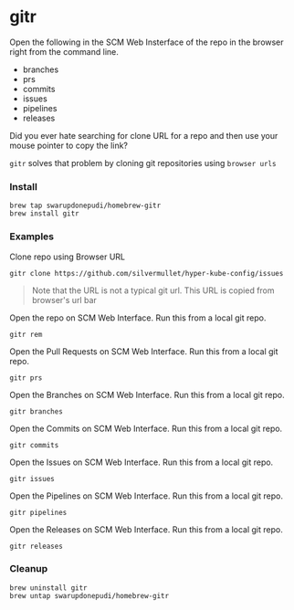 # gitr

Open the following in the SCM Web Insterface of the repo in the browser right from the command line.

* branches
* prs
* commits
* issues
* pipelines
* releases

Did you ever hate searching for clone URL for a repo and then use your mouse pointer to copy the link?

`gitr` solves that problem by cloning git repositories using `browser urls`

### Install

```
brew tap swarupdonepudi/homebrew-gitr
brew install gitr
```

### Examples

Clone repo using Browser URL

```
gitr clone https://github.com/silvermullet/hyper-kube-config/issues
```

> Note that the URL is not a typical git url. This URL is copied from browser's url bar

Open the repo on SCM Web Interface. Run this from a local git repo.

```
gitr rem
```

Open the Pull Requests on SCM Web Interface. Run this from a local git repo.

```
gitr prs
```

Open the Branches on SCM Web Interface. Run this from a local git repo.

```
gitr branches
```

Open the Commits on SCM Web Interface. Run this from a local git repo.

```
gitr commits
```

Open the Issues on SCM Web Interface. Run this from a local git repo.

```
gitr issues
```

Open the Pipelines on SCM Web Interface. Run this from a local git repo.

```
gitr pipelines
```

Open the Releases on SCM Web Interface. Run this from a local git repo.

```
gitr releases
```


### Cleanup

```
brew uninstall gitr
brew untap swarupdonepudi/homebrew-gitr
```